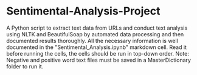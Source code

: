 # Sentimental-Analysis-Project
A Python script to extract text data from URLs and conduct text analysis using NLTK and BeautifulSoap by automated data processing and then documented results thoroughly. 
All the necessary information is well documented in the "Sentimental_Analysis.ipynb" markdown cell. Read it before running the cells, the cells should be run in top-down order.
Note: Negative and positive word text files must be saved in a MasterDictionary folder to run it. 
